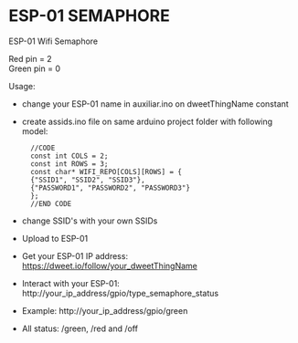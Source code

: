 # ESP-01 SEMAPHORE

ESP-01 Wifi Semaphore

Red pin = 2  
Green pin = 0  

Usage:  
* change your ESP-01 name in auxiliar.ino on dweetThingName constant  
* create assids.ino file on same arduino project folder with following model:  
	
        //CODE  
        const int COLS = 2;  
        const int ROWS = 3;  
        const char* WIFI_REPO[COLS][ROWS] = {  
        {"SSID1", "SSID2", "SSID3"},  
        {"PASSWORD1", "PASSWORD2", "PASSWORD3"}  
        };  
        //END CODE  
    
* change SSID's with your own SSIDs  
* Upload to ESP-01  
* Get your ESP-01 IP address: https://dweet.io/follow/your_dweetThingName  
* Interact with your ESP-01: http://your_ip_address/gpio/type_semaphore_status  
* Example: http://your_ip_address/gpio/green  
* All status: /green, /red and /off  
